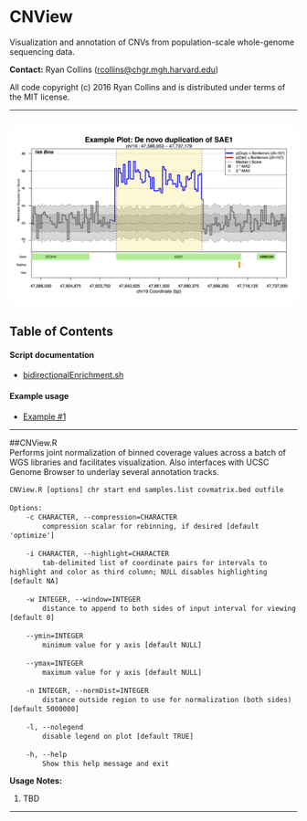 # CNView
Visualization and annotation of CNVs from population-scale whole-genome sequencing data.

**Contact:** Ryan Collins (rcollins@chgr.mgh.harvard.edu)

All code copyright (c) 2016 Ryan Collins and is distributed under terms of the MIT license.  

---  
![Example CNView plot of a de novo 51kb duplication of SAE1 in an autism proband](/ExamplePlotA.CNView.jpg?raw=true "Example CNView plot of a de novo 51kb duplication of SAE1 in an autism proband")
---  
## Table of Contents  
#### Script documentation  
- [bidirectionalEnrichment.sh](https://github.com/RCollins13/CNView#cnviewr)  
  
#### Example usage  
- [Example #1](https://github.com/RCollins13/CNView#example1)  
---  

##CNView.R  
Performs joint normalization of binned coverage values across a batch of WGS libraries and facilitates visualization. Also interfaces with UCSC Genome Browser to underlay several annotation tracks.  

```
CNView.R [options] chr start end samples.list covmatrix.bed outfile

Options:
	-c CHARACTER, --compression=CHARACTER
		compression scalar for rebinning, if desired [default 'optimize']

	-i CHARACTER, --highlight=CHARACTER
		tab-delimited list of coordinate pairs for intervals to highlight and color as third column; NULL disables highlighting [default NA]

	-w INTEGER, --window=INTEGER
		distance to append to both sides of input interval for viewing [default 0]

	--ymin=INTEGER
		minimum value for y axis [default NULL]

	--ymax=INTEGER
		maximum value for y axis [default NULL]

	-n INTEGER, --normDist=INTEGER
		distance outside region to use for normalization (both sides) [default 5000000]

	-l, --nolegend
		disable legend on plot [default TRUE]

	-h, --help
		Show this help message and exit
``` 
**Usage Notes:**  
1.  TBD
--- 

